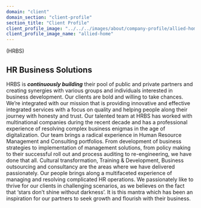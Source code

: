 ```yaml
---
domain: "client"
domain_section: "client-profile"
section_title: "Client Profile"
client_profile_image: "../../../images/about/company-profile/allied-home.jpg"
client_profile_image_name: "allied-home"
---
```


(HRBS)
## HR Business Solutions 

HRBS is ***continuously building*** their pool of public and private partners and creating synergies with various groups and individuals interested in business development. Our clients are bold and willing to take chances. We’re integrated with our mission that is providing innovative and effective integrated services with a focus on quality and helping people along their journey with honesty and trust. Our talented team at HRBS has worked with multinational companies during the recent decade and has a professional experience of resolving complex business enigmas in the age of digitalization. Our team brings a radical experience in Human Resource Management and Consulting portfolios. From development of business strategies to implementation of management solutions, from policy making to their successful roll out and process auditing to re-engineering, we have done that all. Cultural transformation, Training & Development, Business outsourcing and consultancy are the areas where we have delivered passionately. Our people brings along a multifaceted experience of managing and resolving complicated HR operations. We passionately like to thrive for our clients in challenging scenarios, as we believes on the fact that ‘stars don’t shine without darkness’. It is this mantra which has been an inspiration for our partners to seek growth and flourish with their business.